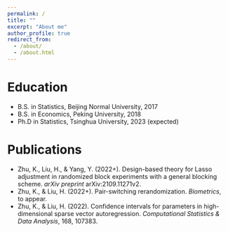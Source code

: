 ```yaml
---
permalink: /
title: ""
excerpt: "About me"
author_profile: true
redirect_from: 
  - /about/
  - /about.html
---
```


Education
======
* B.S. in Statistics, Beijing Normal University, 2017
* B.S. in Economics, Peking University, 2018
* Ph.D in Statistics, Tsinghua University, 2023 (expected)


Publications
======
* Zhu, K., Liu, H., & Yang, Y. (2022+). Design-based theory for Lasso adjustment in randomized block experiments with a general blocking scheme. *arXiv preprint* arXiv:2109.11271v2.
* Zhu, K., & Liu, H. (2022+). Pair-switching rerandomization. *Biometrics*, to appear.
* Zhu, K., & Liu, H. (2022). Confidence intervals for parameters in high-dimensional sparse vector autoregression. *Computational Statistics & Data Analysis*, 168, 107383.

  

